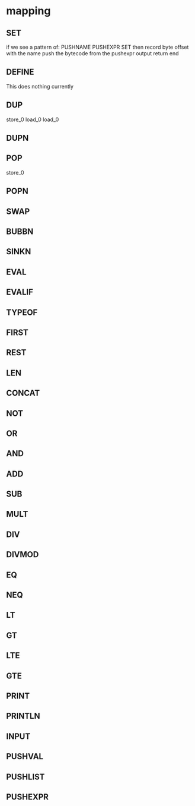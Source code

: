 # mapping

## SET

if we see a pattern of:
  PUSHNAME PUSHEXPR SET
then
  record byte offset with the name
  push the bytecode from the pushexpr
  output return
end

## DEFINE

This does nothing currently

## DUP

store_0
load_0
load_0

## DUPN

## POP

store_0

## POPN

## SWAP

## BUBBN

## SINKN

## EVAL

## EVALIF

## TYPEOF

## FIRST

## REST

## LEN

## CONCAT

## NOT

## OR

## AND

## ADD

## SUB

## MULT

## DIV

## DIVMOD

## EQ

## NEQ

## LT

## GT

## LTE

## GTE

## PRINT

## PRINTLN

## INPUT



## PUSHVAL

## PUSHLIST

## PUSHEXPR
